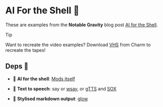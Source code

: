 # AI For the Shell 🐚
These are examples from the **Notable Gravity** blog post [AI for the Shell](https://notablegravity.com/p/34580b31-1c3c-4422-b064-cfe8adf26322/).

> [!TIP]
> Want to recreate the video examples?
> Download [VHS](https://github.com/charmbracelet/vhs) from Charm to recreate the tapes!

## Deps 🧱

- 🤖 **AI for the shell**: [Mods itself](https://github.com/charmbracelet/mods)

- 💬 **Text to speech**: say or [wsay](https://github.com/p-groarke/wsay), or [gTTS](https://github.com/pndurette/gTTS) and [SOX](https://sourceforge.net/projects/sox/)

- 📝 **Stylised markdown output**: [glow](https://github.com/charmbracelet/glow)